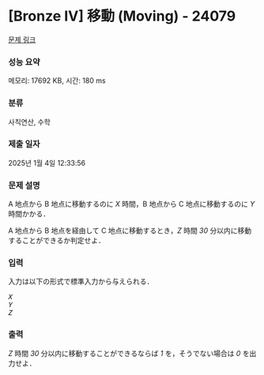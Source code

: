 # [Bronze IV] 移動 (Moving) - 24079 

[문제 링크](https://www.acmicpc.net/problem/24079) 

### 성능 요약

메모리: 17692 KB, 시간: 180 ms

### 분류

사칙연산, 수학

### 제출 일자

2025년 1월 4일 12:33:56

### 문제 설명

<p>A 地点から B 地点に移動するのに <var>X</var> 時間，B 地点から C 地点に移動するのに <var>Y</var> 時間かかる．</p>

<p>A 地点から B 地点を経由して C 地点に移動するとき，<var>Z</var> 時間 <var>30</var> 分以内に移動することができるか判定せよ．</p>

### 입력 

 <p>入力は以下の形式で標準入力から与えられる．</p>

<pre><var>X</var>
<var>Y</var>
<var>Z</var></pre>

### 출력 

 <p><var>Z</var> 時間 <var>30</var> 分以内に移動することができるならば <var>1</var> を，そうでない場合は <var>0</var> を出力せよ．</p>

